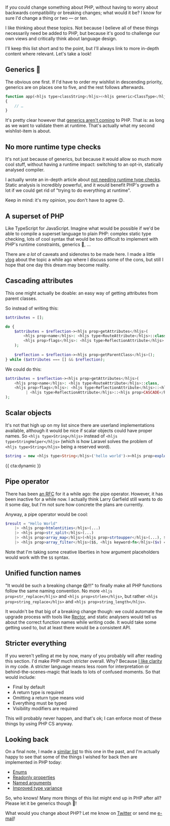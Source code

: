 If _you_ could change something about PHP, without having to worry about backwards compatibility or breaking changes; what would it be? I know for sure I'd change a thing or two — or ten. 

I like thinking about these topics. Not because I believe all of these things necessarily need be added to PHP, but because it's good to challenge our own views and critically think about language design.

I'll keep this list short and to the point, but I'll always link to more in-depth content where relevant. Let's take a look!

## Generics 🥺

The obvious one first. If I'd have to order my wishlist in descending priority, generics are on places one to five, and the rest follows afterwards.

```php
function app(<hljs type>classString</hljs><<hljs generic>ClassType</hljs>> $className): <hljs generic>ClassType</hljs>
{
    // …
}
```

It's pretty clear however that [generics aren't coming](https://www.youtube.com/watch?v=BN0L2MBkhNg) to PHP. That is: as long as we want to validate them at runtime. That's actually what my second wishlist-item is about.

## No more runtime type checks

It's not just because of generics, but because it would allow so much more cool stuff, without having a runtime impact: switching to an opt-in, statically analysed compiler. 

I actually wrote an in-depth article about [not needing runtime type checks](/blog/we-dont-need-runtime-type-checks). Static analysis is incredibly powerful, and it would benefit PHP's growth a lot if we could get rid of "trying to do everything at runtime". 

Keep in mind: it's my opinion, you don't have to agree 😉.

## A superset of PHP

Like TypeScript for JavaScript. Imagine what would be possible if we'd be able to compile a superset language to plain PHP: complex static type checking, lots of cool syntax that would be too difficult to implement with PHP's runtime constraints, generics 🥺, … 

There are _a lot_ of caveats and sidenotes to be made here. I made a little [vlog](https://www.youtube.com/watch?v=kVww3uk7HMg) about the topic a while ago where I discuss some of the cons, but still I hope that one day this dream may become reality.

## Cascading attributes

This one might actually be doable: an easy way of getting attributes from parent classes. 

So instead of writing this:

```php
$attributes = [];

do {
    $attributes = $reflection-><hljs prop>getAttributes</hljs>(
        <hljs prop>name</hljs>: <hljs type>RouteAttribute</hljs>::class,
        <hljs prop>flags</hljs>: <hljs type>ReflectionAttribute</hljs>::<hljs prop>IS_INSTANCEOF</hljs>
    );
    
    $reflection = $reflection-><hljs prop>getParentClass</hljs>();
} while ($attributes === [] && $reflection);
```

We could do this:

```php
$attributes = $reflection-><hljs prop>getAttributes</hljs>(
    <hljs prop>name</hljs>: <hljs type>RouteAttribute</hljs>::class,
    <hljs prop>flags</hljs>: <hljs type>ReflectionAttribute</hljs>::<hljs prop>IS_INSTANCEOF</hljs> 
         | <hljs type>ReflectionAttribute</hljs>::<hljs prop>CASCADE</hljs>
);
```

## Scalar objects

It's not that high up on my list since there are userland implementations available, although it would be nice if scalar objects could have proper names. So `<hljs type>String</hljs>` instead of `<hljs type>StringHelper</hljs>` (which is how Laravel solves the problem of `<hljs type>String</hljs>` being a reserved word).

```php
$string = new <hljs type>String</hljs>('hello world')-><hljs prop>explode</hljs>(',')-><hljs prop>trim</hljs>();
```

{{ cta:dynamic }}

## Pipe operator

There has been [an RFC](https://wiki.php.net/rfc/pipe-operator-v2) for it a while ago: the pipe operator. However, it has been inactive for a while now. I actually think Larry Garfield still wants to do it some day, but I'm not sure how concrete the plans are currently.

Anyway, a pipe operator would be cool:

```php
$result = "Hello World"
    |> <hljs prop>htmlentities</hljs>(...)
    |> <hljs prop>str_split</hljs>(...)
    |> <hljs prop>array_map</hljs>(<hljs prop>strtoupper</hljs>(...), $$)
    |> <hljs prop>array_filter</hljs>($$, <hljs keyword>fn</hljs>($v) => $v != 'O');
```

Note that I'm taking some creative liberties in how argument placeholders would work with the `$$` syntax. 

## Unified function names

"It would be such a breaking change 😱!!!" to finally make all PHP functions follow the same naming convention. No more `<hljs prop>str_replace</hljs>` and `<hljs prop>strlen</hljs>`, but rather `<hljs prop>string_replace</hljs>` and `<hljs prop>string_length</hljs>`.

It wouldn't be that big of a breaking change though: we could automate the upgrade process with tools like [Rector](https://github.com/rectorphp/rector), and static analysers would tell us about the correct function names while writing code. It would take some getting used to, but at least there would be a consistent API.

## Stricter everything

If you weren't yelling at me by now, many of you probably will after reading this section. I'd make PHP much stricter overall. Why? Because [I like clarity](/blog/uncertainty-doubt-and-static-analysis) in my code. A stricter language means less room for interpretation or behind-the-scenes-magic that leads to lots of confused moments. So that would include: 

- Final by default
- A return type is required
- Omitting a return type means void
- Everything must be typed
- Visibility modifiers are required

This will probably never happen, and that's ok; I can enforce most of these things by using PHP CS anyway.

## Looking back

On a final note, I made a [similar list](/blog/php-reimagined) to this one in the past, and I'm actually happy to see that some of the things I wished for back then are implemented in PHP today:

- [Enums](/blog/php-enums)
- [Readonly properties](/blog/php-81-readonly-properties)
- [Named arguments](/blog/php-8-named-arguments)
- [Improved type variance](/blog/new-in-php-74#improved-type-variance-rfc)

So, who knows! Many more things of this list might end up in PHP after all? Please let it be generics though 🥺!

What would you change about PHP? Let me know on [Twitter](*https://twitter.com/brendt_gd) or send me [e-mail](mailto:brendt@stitcher.io)!
